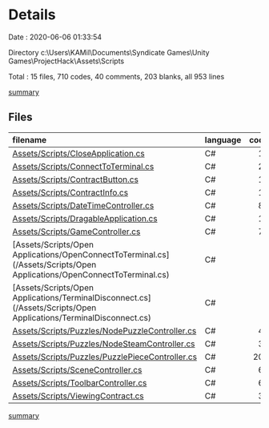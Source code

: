 # Details

Date : 2020-06-06 01:33:54

Directory c:\Users\KAMil\Documents\Syndicate Games\Unity Games\ProjectHack\Assets\Scripts

Total : 15 files,  710 codes, 40 comments, 203 blanks, all 953 lines

[summary](results.md)

## Files
| filename | language | code | comment | blank | total |
| :--- | :--- | ---: | ---: | ---: | ---: |
| [Assets/Scripts/CloseApplication.cs](/Assets/Scripts/CloseApplication.cs) | C# | 12 | 2 | 5 | 19 |
| [Assets/Scripts/ConnectToTerminal.cs](/Assets/Scripts/ConnectToTerminal.cs) | C# | 27 | 11 | 9 | 47 |
| [Assets/Scripts/ContractButton.cs](/Assets/Scripts/ContractButton.cs) | C# | 12 | 0 | 4 | 16 |
| [Assets/Scripts/ContractInfo.cs](/Assets/Scripts/ContractInfo.cs) | C# | 14 | 3 | 6 | 23 |
| [Assets/Scripts/DateTimeController.cs](/Assets/Scripts/DateTimeController.cs) | C# | 88 | 1 | 20 | 109 |
| [Assets/Scripts/DragableApplication.cs](/Assets/Scripts/DragableApplication.cs) | C# | 13 | 0 | 5 | 18 |
| [Assets/Scripts/GameController.cs](/Assets/Scripts/GameController.cs) | C# | 79 | 4 | 31 | 114 |
| [Assets/Scripts/Open Applications/OpenConnectToTerminal.cs](/Assets/Scripts/Open Applications/OpenConnectToTerminal.cs) | C# | 7 | 0 | 2 | 9 |
| [Assets/Scripts/Open Applications/TerminalDisconnect.cs](/Assets/Scripts/Open Applications/TerminalDisconnect.cs) | C# | 9 | 0 | 2 | 11 |
| [Assets/Scripts/Puzzles/NodePuzzleController.cs](/Assets/Scripts/Puzzles/NodePuzzleController.cs) | C# | 40 | 0 | 16 | 56 |
| [Assets/Scripts/Puzzles/NodeSteamController.cs](/Assets/Scripts/Puzzles/NodeSteamController.cs) | C# | 33 | 0 | 4 | 37 |
| [Assets/Scripts/Puzzles/PuzzlePieceController.cs](/Assets/Scripts/Puzzles/PuzzlePieceController.cs) | C# | 209 | 4 | 38 | 251 |
| [Assets/Scripts/SceneController.cs](/Assets/Scripts/SceneController.cs) | C# | 63 | 5 | 27 | 95 |
| [Assets/Scripts/ToolbarController.cs](/Assets/Scripts/ToolbarController.cs) | C# | 68 | 10 | 26 | 104 |
| [Assets/Scripts/ViewingContract.cs](/Assets/Scripts/ViewingContract.cs) | C# | 36 | 0 | 8 | 44 |

[summary](results.md)